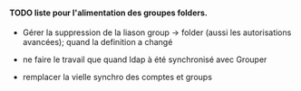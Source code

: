 #### TODO liste pour l'alimentation des groupes folders.

- Gérer la suppression de la liason group -> folder (aussi les autorisations avancées); quand la definition a changé


- ne faire le travail que quand ldap à été synchronisé avec Grouper

- remplacer la vielle synchro des comptes et groups
